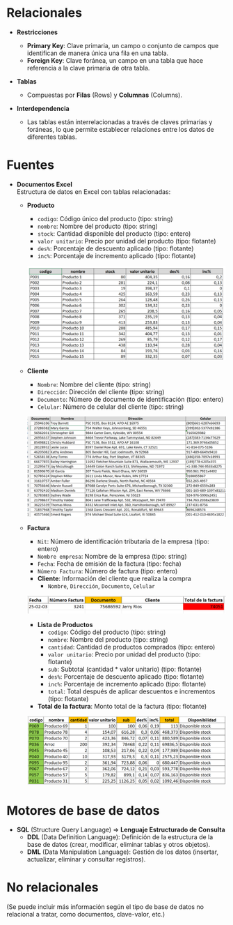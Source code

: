 # Relacionales

- **Restricciones** 
  - **Primary Key**: Clave primaria, un campo o conjunto de campos que identifican de manera única una fila en una tabla.
  - **Foreign Key**: Clave foránea, un campo en una tabla que hace referencia a la clave primaria de otra tabla.

- **Tablas** 
  - Compuestas por **Filas** (Rows) y **Columnas** (Columns).

- **Interdependencia** 
  - Las tablas están interrelacionadas a través de claves primarias y foráneas, lo que permite establecer relaciones entre los datos de diferentes tablas.

# Fuentes

- **Documentos Excel**  
  Estructura de datos en Excel con tablas relacionadas:

  - **Producto**
    - `codigo`: Código único del producto (tipo: string)
    - `nombre`: Nombre del producto (tipo: string)
    - `stock`: Cantidad disponible del producto (tipo: entero)
    - `valor unitario`: Precio por unidad del producto (tipo: flotante)
    - `des%`: Porcentaje de descuento aplicado (tipo: flotante)
    - `inc%`: Porcentaje de incremento aplicado (tipo: flotante)
  
    !["Example:"](img/Product.png) 

  - **Cliente**
    - `Nombre`: Nombre del cliente (tipo: string)
    - `Dirección`: Dirección del cliente (tipo: string)
    - `Documento`: Número de documento de identificación (tipo: entero)
    - `Celular`: Número de celular del cliente (tipo: string)

    !["Example:"](img/Client.png) 

  - **Factura**
    - `Nit`: Número de identificación tributaria de la empresa (tipo: entero)
    - `Nombre empresa`: Nombre de la empresa (tipo: string)
    - `Fecha`: Fecha de emisión de la factura (tipo: fecha)
    - `Número Factura`: Número de factura (tipo: entero)
    - **Cliente**: Información del cliente que realiza la compra
      - `Nombre`, `Dirección`, `Documento`, `Celular`
  
    !["Example:"](img/bill.png) 

    - **Lista de Productos**
      - `codigo`: Código del producto (tipo: string)
      - `nombre`: Nombre del producto (tipo: string)
      - `cantidad`: Cantidad de productos comprados (tipo: entero)
      - `valor unitario`: Precio por unidad del producto (tipo: flotante)
      - `sub`: Subtotal (cantidad * valor unitario) (tipo: flotante)
      - `des%`: Porcentaje de descuento aplicado (tipo: flotante)
      - `inc%`: Porcentaje de incremento aplicado (tipo: flotante)
      - `total`: Total después de aplicar descuentos e incrementos (tipo: flotante)
    - **Total de la factura**: Monto total de la factura (tipo: flotante)

    !["Example:"](img/ListProduct.png) 
    
# Motores de base de datos

- **SQL** (Structure Query Language) => **Lenguaje Estructurado de Consulta**
  - **DDL** (Data Definition Language): Definición de la estructura de la base de datos (crear, modificar, eliminar tablas y otros objetos).
  - **DML** (Data Manipulation Language): Gestión de los datos (insertar, actualizar, eliminar y consultar registros).
  
# No relacionales

(Se puede incluir más información según el tipo de base de datos no relacional a tratar, como documentos, clave-valor, etc.)